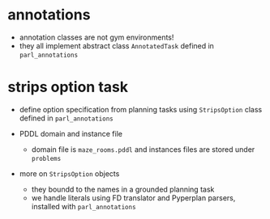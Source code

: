 # annotations
* annotation classes are not gym environments!
* they all implement abstract class `AnnotatedTask` defined in `parl_annotations`


# strips option task
* define option specification from planning tasks using `StripsOption` class defined in `parl_annotations`
* PDDL domain and instance file
  * domain file is `maze_rooms.pddl` and instances files are stored under `problems`
  
* more on `StripsOption` objects
  * they boundd to the names in a grounded planning task
  * we handle literals using FD translator and Pyperplan parsers, installed with `parl_annotations`

